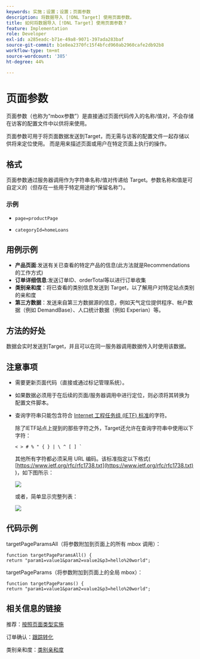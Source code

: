```yaml
---
keywords: 实施；设置；设置；页面参数
description: 将数据导入 [!DNL Target] 使用页面参数。
title: 如何将数据导入 [!DNL Target] 使用页面参数？
feature: Implementation
role: Developer
exl-id: a285eadc-b71e-49a8-9071-397ada283baf
source-git-commit: b1e8ea2370fc15f4bfcd960ab2960cafe2db92b8
workflow-type: tm+mt
source-wordcount: '385'
ht-degree: 44%

---
```


# 页面参数

页面参数（也称为“mbox参数”）是直接通过页面代码传入的名称/值对，不会存储在访客的配置文件中以供将来使用。

页面参数可用于将页面数据发送到Target，而无需与访客的配置文件一起存储以供将来定位使用。 而是用来描述页面或用户在特定页面上执行的操作。

## 格式

页面参数通过服务器调用作为字符串名称/值对传递给 Target。参数名称和值是可自定义的（但存在一些用于特定用途的“保留名称”）。

### 示例

* `page=productPage`

* `categoryId=homeLoans`

## 用例示例

* **产品页面**:发送有关已查看的特定产品的信息(此方法就是Recommendations的工作方式)
* **订单详细信息**:发送订单ID、orderTotal等以进行订单收集
* **类别亲和度**：将已查看的类别信息发送到 Target，以了解用户对特定站点类别的亲和度
* **第三方数据**：发送来自第三方数据源的信息，例如天气定位提供程序、帐户数据（例如 DemandBase）、人口统计数据（例如 Experian）等。

## 方法的好处

数据会实时发送到Target，并且可以在同一服务器调用数据传入时使用该数据。

## 注意事项

* 需要更新页面代码（直接或通过标记管理系统）。
* 如果数据必须用于在后续的页面/服务器调用中进行定位，则必须将其转换为配置文件脚本。
* 查询字符串只能包含符合 [Internet 工程任务组 (IETF) 标准](https://www.ietf.org/rfc/rfc3986.txt)的字符。

   除了IETF站点上提到的那些字符之外，Target还允许在查询字符串中使用以下字符：

   ```< > # % " { } | \ ^ [ ] ` ```

   其他所有字符都必须采用 URL 编码。该标准指定以下格式( [https://www.ietf.org/rfc/rfc1738.txt](https://www.ietf.org/rfc/rfc1738.txt) )，如下图所示：

   ![](assets/ietf1.png)

   或者，简单显示完整列表：

   ![](assets/ietf2.png)

## 代码示例

targetPageParamsAll（将参数附加到页面上的所有 mbox 调用）：

`function targetPageParamsAll() { return "param1=value1&param2=value2&p3=hello%20world";`

targetPageParams（将参数附加到页面上的全局 mbox）：

`function targetPageParams() { return "param1=value1&param2=value2&p3=hello%20world";`

## 相关信息的链接

推荐：[按照页面类型实施](https://developer.adobe.com/target/implement/recommendations/)

订单确认：[跟踪转化](https://developer.adobe.com/target/implement/client-side/atjs/how-to-deployatjs/implement-target-without-a-tag-manager/)

类别亲和度：[类别亲和度](/help/main/c-target/c-visitor-profile/category-affinity.md#concept_75EC1E1123014448B8B92AD16B2D72CC)
